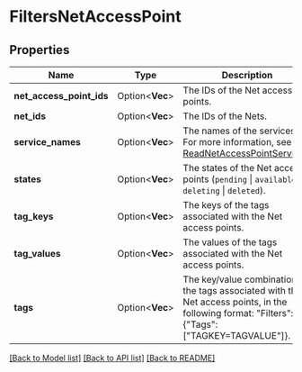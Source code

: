 # FiltersNetAccessPoint

## Properties

Name | Type | Description | Notes
------------ | ------------- | ------------- | -------------
**net_access_point_ids** | Option<**Vec<String>**> | The IDs of the Net access points. | [optional]
**net_ids** | Option<**Vec<String>**> | The IDs of the Nets. | [optional]
**service_names** | Option<**Vec<String>**> | The names of the services. For more information, see [ReadNetAccessPointServices](#readnetaccesspointservices). | [optional]
**states** | Option<**Vec<String>**> | The states of the Net access points (`pending` \\| `available` \\| `deleting` \\| `deleted`). | [optional]
**tag_keys** | Option<**Vec<String>**> | The keys of the tags associated with the Net access points. | [optional]
**tag_values** | Option<**Vec<String>**> | The values of the tags associated with the Net access points. | [optional]
**tags** | Option<**Vec<String>**> | The key/value combination of the tags associated with the Net access points, in the following format: &quot;Filters&quot;:{&quot;Tags&quot;:[&quot;TAGKEY=TAGVALUE&quot;]}. | [optional]

[[Back to Model list]](../README.md#documentation-for-models) [[Back to API list]](../README.md#documentation-for-api-endpoints) [[Back to README]](../README.md)


